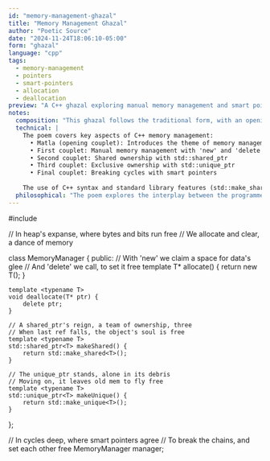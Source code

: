 ```yaml
---
id: "memory-management-ghazal"
title: "Memory Management Ghazal"
author: "Poetic Source"
date: "2024-11-24T18:06:10-05:00"
form: "ghazal"
language: "cpp"
tags:
  - memory-management
  - pointers
  - smart-pointers
  - allocation
  - deallocation
preview: "A C++ ghazal exploring manual memory management and smart pointers, drawing parallels between allocation, deallocation, and the cycles of responsibility and release"
notes:
  composition: "This ghazal follows the traditional form, with an opening couplet (matla) that sets the stage for the poem's theme and meter. The subsequent couplets (shers) each end with the same refrain 'free', maintaining a consistent rhythm and exploring memory management through the lens of C++ pointers and smart pointers."
  technical: |
    The poem covers key aspects of C++ memory management:
      • Matla (opening couplet): Introduces the theme of memory management
      • First couplet: Manual memory management with 'new' and 'delete'
      • Second couplet: Shared ownership with std::shared_ptr
      • Third couplet: Exclusive ownership with std::unique_ptr
      • Final couplet: Breaking cycles with smart pointers
        
    The use of C++ syntax and standard library features (std::make_shared, std::make_unique) adds authenticity while maintaining readability.
  philosophical: "The poem explores the interplay between the programmer's responsibility and the language's mechanisms for handling memory. It draws parallels between the cycles of allocation and deallocation and the broader themes of ownership, control, and release. The refrain 'free' emphasizes the importance of letting go and allowing memory to be reclaimed when it is no longer needed."
---
```

#include <memory>

// In heap's expanse, where bytes and bits run free
// We allocate and clear, a dance of memory

class MemoryManager {
public:
    // With 'new' we claim a space for data's glee
    // And 'delete' we call, to set it free
    template <typename T>
    T* allocate() {
        return new T();
    }

    template <typename T>
    void deallocate(T* ptr) {
        delete ptr;
    }

    // A shared_ptr's reign, a team of ownership, three
    // When last ref falls, the object's soul is free
    template <typename T>
    std::shared_ptr<T> makeShared() {
        return std::make_shared<T>();
    }

    // The unique_ptr stands, alone in its debris
    // Moving on, it leaves old mem to fly free
    template <typename T>
    std::unique_ptr<T> makeUnique() {
        return std::make_unique<T>();
    }
};

// In cycles deep, where smart pointers agree
// To break the chains, and set each other free
MemoryManager manager;
